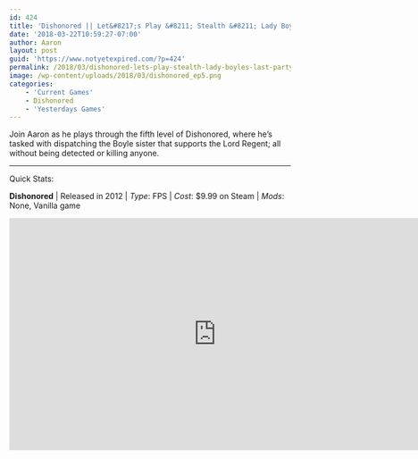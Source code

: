 ```yaml
---
id: 424
title: 'Dishonored || Let&#8217;s Play &#8211; Stealth &#8211; Lady Boyle&#8217;s Last Party &#8211; EP05'
date: '2018-03-22T10:59:27-07:00'
author: Aaron
layout: post
guid: 'https://www.notyetexpired.com/?p=424'
permalink: /2018/03/dishonored-lets-play-stealth-lady-boyles-last-party-ep05/
image: /wp-content/uploads/2018/03/dishonored_ep5.png
categories:
    - 'Current Games'
    - Dishonored
    - 'Yesterdays Games'
---
```


Join Aaron as he plays through the fifth level of Dishonored, where he’s tasked with dispatching the Boyle sister that supports the Lord Regent; all without being detected or killing anyone.

- - - - - -

Quick Stats:

**Dishonored** | Released in 2012 | *Type*: FPS | *Cost*: $9.99 on Steam | *Mods*: None, Vanilla game

  
<iframe allowfullscreen="allowfullscreen" frameborder="0" height="416" loading="lazy" src="https://www.youtube.com/embed/edELJ0LvlGQ" width="740"></iframe>